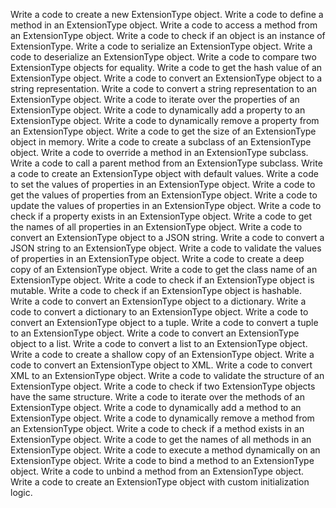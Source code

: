 Write a code to create a new ExtensionType object.
Write a code to define a method in an ExtensionType object.
Write a code to access a method from an ExtensionType object.
Write a code to check if an object is an instance of ExtensionType.
Write a code to serialize an ExtensionType object.
Write a code to deserialize an ExtensionType object.
Write a code to compare two ExtensionType objects for equality.
Write a code to get the hash value of an ExtensionType object.
Write a code to convert an ExtensionType object to a string representation.
Write a code to convert a string representation to an ExtensionType object.
Write a code to iterate over the properties of an ExtensionType object.
Write a code to dynamically add a property to an ExtensionType object.
Write a code to dynamically remove a property from an ExtensionType object.
Write a code to get the size of an ExtensionType object in memory.
Write a code to create a subclass of an ExtensionType object.
Write a code to override a method in an ExtensionType subclass.
Write a code to call a parent method from an ExtensionType subclass.
Write a code to create an ExtensionType object with default values.
Write a code to set the values of properties in an ExtensionType object.
Write a code to get the values of properties from an ExtensionType object.
Write a code to update the values of properties in an ExtensionType object.
Write a code to check if a property exists in an ExtensionType object.
Write a code to get the names of all properties in an ExtensionType object.
Write a code to convert an ExtensionType object to a JSON string.
Write a code to convert a JSON string to an ExtensionType object.
Write a code to validate the values of properties in an ExtensionType object.
Write a code to create a deep copy of an ExtensionType object.
Write a code to get the class name of an ExtensionType object.
Write a code to check if an ExtensionType object is mutable.
Write a code to check if an ExtensionType object is hashable.
Write a code to convert an ExtensionType object to a dictionary.
Write a code to convert a dictionary to an ExtensionType object.
Write a code to convert an ExtensionType object to a tuple.
Write a code to convert a tuple to an ExtensionType object.
Write a code to convert an ExtensionType object to a list.
Write a code to convert a list to an ExtensionType object.
Write a code to create a shallow copy of an ExtensionType object.
Write a code to convert an ExtensionType object to XML.
Write a code to convert XML to an ExtensionType object.
Write a code to validate the structure of an ExtensionType object.
Write a code to check if two ExtensionType objects have the same structure.
Write a code to iterate over the methods of an ExtensionType object.
Write a code to dynamically add a method to an ExtensionType object.
Write a code to dynamically remove a method from an ExtensionType object.
Write a code to check if a method exists in an ExtensionType object.
Write a code to get the names of all methods in an ExtensionType object.
Write a code to execute a method dynamically on an ExtensionType object.
Write a code to bind a method to an ExtensionType object.
Write a code to unbind a method from an ExtensionType object.
Write a code to create an ExtensionType object with custom initialization logic.